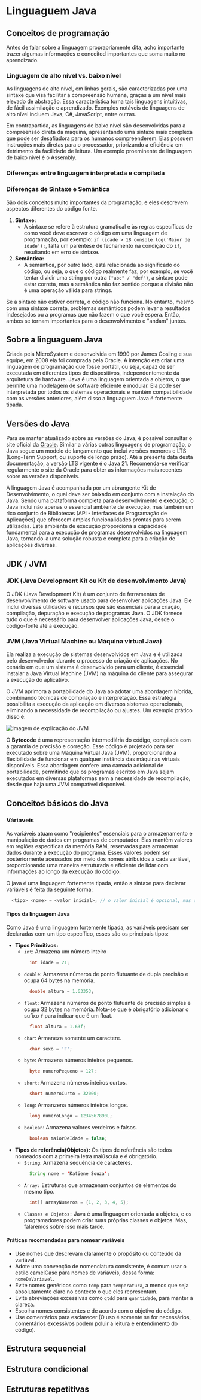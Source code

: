 # Linguaguem Java 

## Conceitos de programação
Antes de falar sobre a linguagem proprapriamente dita, acho importante trazer algumas informações e conceitod importantes que soma muito no aprendizado. 

### Linguagem de alto nível vs. baixo nível

As linguagens de alto nível, em linhas gerais, são caracterizadas por uma sintaxe que visa facilitar a compreensão humana, graças a um nível mais elevado de abstração. Essa característica torna tais linguagens intuitivas, de fácil assimilação e aprendizado. Exemplos notáveis de linguagens de alto nível incluem Java, C#, JavaScript, entre outras.

Em contrapartida, as linguagens de baixo nível são desenvolvidas para a compreensão direta da máquina, apresentando uma sintaxe mais complexa que pode ser desafiadora para os humanos compreenderem. Elas possuem instruções mais diretas para o processador, priorizando a eficiência em detrimento da facilidade de leitura. Um exemplo proeminente de linguagem de baixo nível é o Assembly.

### Diferenças entre linguagem interpretada e compilada

### Diferenças de Sintaxe e Semântica 
São dois conceitos muito importantes da programação, e eles descrevem aspectos diferentes do código fonte.

1. **Sintaxe:**
    - A sintaxe se refere à estrutura gramatical e às regras específicas de como você deve escrever o código em uma linguagem de programação, por exemplo: `if (idade > 18 console.log('Maior de idade');`, falta um parêntese de fechamento na condição do `if`, resultando em erro de sintaxe.
2. **Semântica:**
    - A semântica, por outro lado, está relacionada ao significado do código, ou seja, o que o código realmente faz, por exemplo, se você tentar dividir uma string por outra `("abc" / "def")`, a sintaxe pode estar correta, mas a semântica não faz sentido porque a divisão não é uma operação válida para strings.
  
Se a sintaxe não estiver correta, o código não funciona. No entanto, mesmo com uma sintaxe correta, problemas semânticos podem levar a resultados indesejados ou a programas que não fazem o que você espera. Então, ambos se tornam importantes para o desenvolvimento e "andam" juntos.

## Sobre a linguaguem Java
Criada pela MicroSystem e desenvolvida em 1990 por James Gosling e sua equipe, em 2008 ela foi comprada pela Oracle. A intenção era criar uma linguagem de programação que fosse portátil, ou seja, capaz de ser executada em diferentes tipos de dispositivos, independentemente da arquitetura de hardware. Java é uma linguagem orientada a objetos, o que permite uma modelagem de software eficiente e modular. Ela pode ser interpretada por todos os sistemas operacionais e mantém compatibilidade com as versões anteriores, além disso a linguaguem Java é fortemente tipada.

## Versões do Java

Para se manter atualizado sobre as versões do Java, é possível consultar o site oficial da [Oracle](https://www.oracle.com/java/technologies/java-se-glance.html). Similar a várias outras linguagens de programação, o Java segue um modelo de lançamento que inclui versões menores e LTS (Long-Term Support, ou suporte de longo prazo). Até a presente data desta documentação, a versão LTS vigente é o Java 21. Recomenda-se verificar regularmente o site da Oracle para obter as informações mais recentes sobre as versões disponíveis.

A linguagem Java é acompanhada por um abrangente Kit de Desenvolvimento, o qual deve ser baixado em conjunto com a instalação do Java. Sendo uma plataforma completa para desenvolvimento e execução, o Java inclui não apenas o essencial ambiente de execução, mas também um rico conjunto de Bibliotecas (API - Interfaces de Programação de Aplicações) que oferecem amplas funcionalidades prontas para serem utilizadas. Este ambiente de execução proporciona a capacidade fundamental para a execução de programas desenvolvidos na linguagem Java, tornando-a uma solução robusta e completa para a criação de aplicações diversas.

## JDK / JVM 

### JDK (Java Development Kit ou Kit de desenvolvimento Java) 
O JDK (Java Development Kit) é um conjunto de ferramentas de desenvolvimento de software usado para desenvolver aplicações Java. Ele inclui diversas utilidades e recursos que são essenciais para a criação, compilação, depuração e execução de programas Java. O JDK fornece tudo o que é necessário para desenvolver aplicações Java, desde o código-fonte até a execução.

### JVM (Java Virtual Machine ou Máquina virtual Java)
Ela realiza a execução de sistemas desenvolvidos em Java e é utilizada pelo desenvolvedor durante o processo de criação de aplicações. No cenário em que um sistema é desenvolvido para um cliente, é essencial instalar a Java Virtual Machine (JVM) na máquina do cliente para assegurar a execução do aplicativo.

O JVM aprimora a portabilidade do Java ao adotar uma abordagem híbrida, combinando técnicas de compilação e interpretação. Essa estratégia possibilita a execução da aplicação em diversos sistemas operacionais, eliminando a necessidade de recompilação ou ajustes. Um exemplo prático disso é:

![Imagem de explicação do JVM](https://github.com/katiene-souza/estudos-java/assets/85809975/9350e025-79ef-4b76-9b3f-57fbe91551a6)

O **Bytecode** é uma representação intermediária do código, compilada com a garantia de precisão e correção. Esse código é projetado para ser executado sobre uma Máquina Virtual Java (JVM), proporcionando a flexibilidade de funcionar em qualquer instância das máquinas virtuais disponíveis. Essa abordagem confere uma camada adicional de portabilidade, permitindo que os programas escritos em Java sejam executados em diversas plataformas sem a necessidade de recompilação, desde que haja uma JVM compatível disponível.

## Conceitos básicos do Java

### Váriaveis 
As variáveis atuam como "recipientes" essenciais para o armazenamento e manipulação de dados em programas de computador. Elas mantêm valores em regiões específicas da memória RAM, reservadas para armazenar dados durante a execução do programa. Esses valores podem ser posteriormente acessados por meio dos nomes atribuídos a cada variável, proporcionando uma maneira estruturada e eficiente de lidar com informações ao longo da execução do código. 

O java é uma linguagem fortemente tipada, então a sintaxe para declarar variáveis é feita da seguinte forma: 
```java
  <tipo> <nome> = <valor inicial>; // o valor inicial é opcional, mas o ponto e vírgula depois da declaração é obrigatória. 
```
#### Tipos da linguagem Java
Como Java é uma linguagem fortemente tipada, as variáveis precisam ser declaradas com um tipo específico, esses são os principais tipos:
- **Tipos Primitivos:** 
  - `int`: Armazena um número inteiro
      ```java
        int idade = 21; 
      ```
  - `double`: Armazena números de ponto flutuante de dupla precisão e ocupa 64 bytes na memória.
      ```java
        double altura = 1.63353; 
      ```
  - `float`: Armazena números de ponto flutuante de precisão simples e ocupa 32 bytes na memória. Nota-se que é obrigatório adicionar o sufixo `f` para indicar que é um float.
      ```java
        float altura = 1.63f; 
      ```
  - `char`: Armaneza somente um caractere.
      ```java
        char sexo = 'F'; 
      ```
  - `byte`: Armazena números inteiros pequenos.
      ```java
        byte numeroPequeno = 127;  
      ```
  - `short`: Armazena números inteiros curtos.
      ```java
        short numeroCurto = 32000;  
      ```
  - `long`: Armanzena números inteiros longos.
      ```java
        long numeroLongo = 1234567890L;  
      ```
  - `boolean`: Armazena valores verdeiros e falsos.
      ```java
        boolean maiorDeIdade = false; 
      ```
- **Tipos de referência(Objetos):** Os tipos de referência são todos nomeados com a primeira letra maiúscula e é obrigatório. 
  - `String`: Armazena sequência de caracteres.
      ```java
        String nome = 'Katiene Souza';  
      ```
  - `Array:` Estruturas que armazenam conjuntos de elementos do mesmo tipo.
    ```java
      int[] arrayNumeros = {1, 2, 3, 4, 5}; 
    ```
  - `Classes e Objetos:` Java é uma linguagem orientada a objetos, e os programadores podem criar suas próprias classes e objetos. Mas, falaremos sobre isso mais tarde.

#### Práticas recomendadas para nomear variáveis
- Use nomes que descrevam claramente o propósito ou conteúdo da variável.
- Adote uma convenção de nomenclatura consistente, é comum usar o estilo camelCase para nomes de variáveis, dessa forma: `nomeDaVariavel`.
- Evite nomes genéricos como `temp` para `temperatura`, a menos que seja absolutamente claro no contexto o que eles representam.
- Evite abreviações excessivas como `qtdd` para `quantidade`, para manter a clareza.
- Escolha nomes consistentes e de acordo com o objetivo do código.
- Use comentários para esclarecer (O uso é somente se for necessários, comentários excessivos podem poluir a leitura e entendimento do código).

## Estrutura sequencial
## Estrutura condicional 
## Estruturas repetitivas

